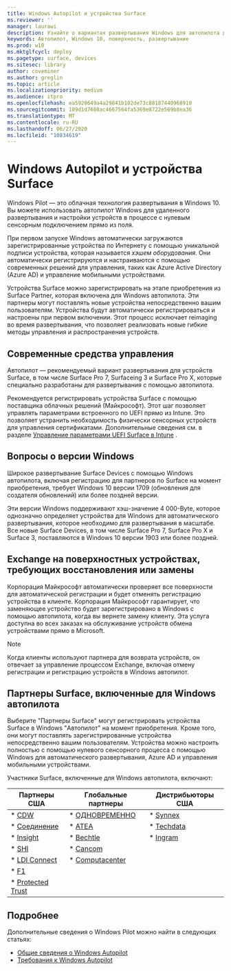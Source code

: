 ```yaml
---
title: Windows Autopilot и устройства Surface
ms.reviewer: ''
manager: laurawi
description: Узнайте о вариантах развертывания Windows для автопилота для устройств Surface.
keywords: Автопилот, Windows 10, поверхность, развертывание
ms.prod: w10
ms.mktglfcycl: deploy
ms.pagetype: surface, devices
ms.sitesec: library
author: coveminer
ms.author: greglin
ms.topic: article
ms.localizationpriority: medium
ms.audience: itpro
ms.openlocfilehash: ea5920649a4a29841b102de73c88187440968910
ms.sourcegitcommit: 109d1d7608ac4667564fa5369e8722e569b8ea36
ms.translationtype: MT
ms.contentlocale: ru-RU
ms.lasthandoff: 06/27/2020
ms.locfileid: "10834619"
---
```

# Windows Autopilot и устройства Surface

Windows Pilot — это облачная технология развертывания в Windows 10. Вы можете использовать автопилот Windows для удаленного развертывания и настройки устройств в процессе с нулевым сенсорным подключением прямо из поля.

При первом запуске Windows автоматически загружаются зарегистрированные устройства по Интернету с помощью уникальной подписи устройства, которая называется *хэшем оборудования*. Они автоматически регистрируются и настраиваются с помощью современных решений для управления, таких как Azure Active Directory (Azure AD) и управление мобильными устройствами.

Устройства Surface можно зарегистрировать на этапе приобретения из Surface Partner, которая включена для Windows автопилота. Эти партнеры могут поставлять новые устройства непосредственно вашим пользователям. Устройства будут автоматически регистрироваться и настроены при первом включении. Этот процесс исключает reimaging во время развертывания, что позволяет реализовать новые гибкие методы управления и распространения устройств.

## Современные средства управления

Автопилот — рекомендуемый вариант развертывания для устройств Surface, в том числе Surface Pro 7, Surfaceing 3 и Surface Pro X, которые специально разработаны для развертывания с помощью автопилота.

 Рекомендуется регистрировать устройства Surface с помощью поставщика облачных решений (Майкрософт). Этот шаг позволяет управлять параметрами встроенного по UEFI прямо из Intune. Это позволяет устранить необходимость физически сенсорных устройств для управления сертификатами. Дополнительные сведения см. в разделе [Управление параметрами UEFI Surface в Intune](surface-manage-dfci-guide.md) .

## Вопросы о версии Windows

Широкое развертывание Surface Devices с помощью Windows автопилота, включая регистрацию для партнеров по Surface на момент приобретения, требует Windows 10 версии 1709 (обновления для создателя обновлений) или более поздней версии.

Эти версии Windows поддерживают хэш-значение 4 000-Byte, которое однозначно определяет устройства для Windows для автоматического развертывания, которое необходимо для развертывания в масштабе. Все новые Surface Devices, в том числе Surface Pro 7, Surface Pro X и Surface 3, поставляются в Windows 10 версии 1903 или более поздней.

## Exchange на поверхностных устройствах, требующих восстановления или замены

Корпорация Майкрософт автоматически проверяет все поверхности для автоматической регистрации и будет отменять регистрацию устройства в клиенте.  Корпорация Майкрософт гарантирует, что заменяющее устройство будет зарегистрировано в Windows с помощью автопилота, когда вы вернете замену клиенту. Эта услуга доступна во всех заказах на обслуживание устройств обмена устройствами прямо в Microsoft.

> [!NOTE]
> Когда клиенты используют партнера для возврата устройств, он отвечает за управление процессом Exchange, включая отмену регистрации и регистрацию устройств в Windows автопилот.

## Партнеры Surface, включенные для Windows автопилота

Выберите "Партнеры Surface" могут регистрировать устройства Surface в Windows "Автопилот" на момент приобретения. Кроме того, они могут поставлять зарегистрированные устройства непосредственно вашим пользователям. Устройства можно настроить полностью с помощью нулевого сенсорного процесса с помощью Windows для автоматического развертывания, Azure AD и управления мобильными устройствами.

Участники Surface, включенные для Windows автопилота, включают:

| Партнеры США | Глобальные партнеры | Дистрибьюторы США |
|--------------|---------------|-------------------|
| * [CDW](https://www.cdw.com/) | * [ОДНОВРЕМЕННО](https://www.also.com/ec/cms5/de_1010/1010_anbieter/microsoft/windows-autopilot/index.jsp) | * [Synnex](https://www.synnexcorp.com/us/microsoft/surface-autopilot/)  |
| * [Соединение](https://www.connection.com/brand/microsoft/microsoft-surface)   | * [ATEA](https://www.atea.com/) | * [Techdata](https://www.techdata.com/)  |
| * [Insight](https://www.insight.com/en_US/buy/partner/microsoft/surface/windows-autopilot.html)  | * [Bechtle](https://www.bechtle.com/marken/microsoft/microsoft-windows-autopilot) | * [Ingram](https://go.microsoft.com/fwlink/p/?LinkID=2128954)   |
| * [SHI](https://www.shi.com/Surface) | * [Cancom](https://www.cancom.de/) |    |
| * [LDI Connect](https://www.myldi.com/managed-it/)  | * [Computacenter](https://www.computacenter.com/uk) |    |
| * [F1](https://www.functiononeit.com/#empower)  |   |  |
| * [Protected Trust](https://go.microsoft.com/fwlink/p/?LinkID=2129005) | | | 

## Подробнее

Дополнительные сведения о Windows Pilot можно найти в следующих статьях:
- [Общие сведения о Windows Autopilot](https://docs.microsoft.com/windows/deployment/windows-autopilot/windows-10-autopilot)
- [Требования к Windows Autopilot](https://docs.microsoft.com/windows/deployment/windows-autopilot/windows-autopilot-requirements)